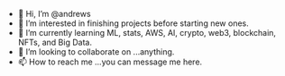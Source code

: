 - 👋 Hi, I’m @andrews
- 👀 I’m interested in finishing projects before starting new ones.
- 🌱 I’m currently learning ML, stats, AWS, AI, crypto, web3, blockchain, NFTs, and Big Data.
- 💞️ I’m looking to collaborate on ...anything.
- 📫 How to reach me ...you can message me here.

<!---
andrews/andrews is a ✨ special ✨ repository because its `README.md` (this file) appears on your GitHub profile.
You can click the Preview link to take a look at your changes.
--->
